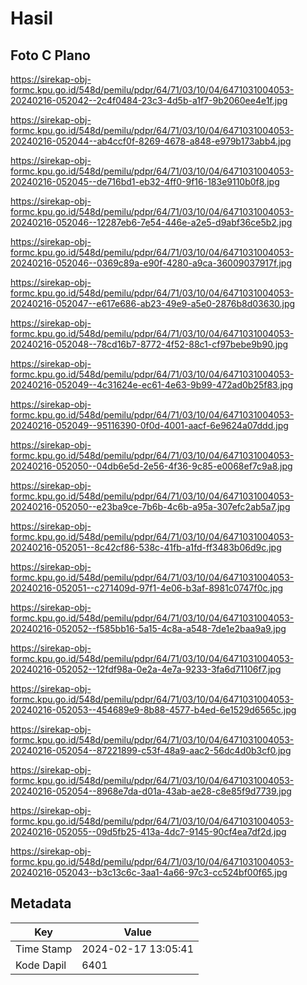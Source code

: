 # Hasil

## Foto C Plano

https://sirekap-obj-formc.kpu.go.id/548d/pemilu/pdpr/64/71/03/10/04/6471031004053-20240216-052042--2c4f0484-23c3-4d5b-a1f7-9b2060ee4e1f.jpg

https://sirekap-obj-formc.kpu.go.id/548d/pemilu/pdpr/64/71/03/10/04/6471031004053-20240216-052044--ab4ccf0f-8269-4678-a848-e979b173abb4.jpg

https://sirekap-obj-formc.kpu.go.id/548d/pemilu/pdpr/64/71/03/10/04/6471031004053-20240216-052045--de716bd1-eb32-4ff0-9f16-183e9110b0f8.jpg

https://sirekap-obj-formc.kpu.go.id/548d/pemilu/pdpr/64/71/03/10/04/6471031004053-20240216-052046--12287eb6-7e54-446e-a2e5-d9abf36ce5b2.jpg

https://sirekap-obj-formc.kpu.go.id/548d/pemilu/pdpr/64/71/03/10/04/6471031004053-20240216-052046--0369c89a-e90f-4280-a9ca-36009037917f.jpg

https://sirekap-obj-formc.kpu.go.id/548d/pemilu/pdpr/64/71/03/10/04/6471031004053-20240216-052047--e617e686-ab23-49e9-a5e0-2876b8d03630.jpg

https://sirekap-obj-formc.kpu.go.id/548d/pemilu/pdpr/64/71/03/10/04/6471031004053-20240216-052048--78cd16b7-8772-4f52-88c1-cf97bebe9b90.jpg

https://sirekap-obj-formc.kpu.go.id/548d/pemilu/pdpr/64/71/03/10/04/6471031004053-20240216-052049--4c31624e-ec61-4e63-9b99-472ad0b25f83.jpg

https://sirekap-obj-formc.kpu.go.id/548d/pemilu/pdpr/64/71/03/10/04/6471031004053-20240216-052049--95116390-0f0d-4001-aacf-6e9624a07ddd.jpg

https://sirekap-obj-formc.kpu.go.id/548d/pemilu/pdpr/64/71/03/10/04/6471031004053-20240216-052050--04db6e5d-2e56-4f36-9c85-e0068ef7c9a8.jpg

https://sirekap-obj-formc.kpu.go.id/548d/pemilu/pdpr/64/71/03/10/04/6471031004053-20240216-052050--e23ba9ce-7b6b-4c6b-a95a-307efc2ab5a7.jpg

https://sirekap-obj-formc.kpu.go.id/548d/pemilu/pdpr/64/71/03/10/04/6471031004053-20240216-052051--8c42cf86-538c-41fb-a1fd-ff3483b06d9c.jpg

https://sirekap-obj-formc.kpu.go.id/548d/pemilu/pdpr/64/71/03/10/04/6471031004053-20240216-052051--c271409d-97f1-4e06-b3af-8981c0747f0c.jpg

https://sirekap-obj-formc.kpu.go.id/548d/pemilu/pdpr/64/71/03/10/04/6471031004053-20240216-052052--f585bb16-5a15-4c8a-a548-7de1e2baa9a9.jpg

https://sirekap-obj-formc.kpu.go.id/548d/pemilu/pdpr/64/71/03/10/04/6471031004053-20240216-052052--12fdf98a-0e2a-4e7a-9233-3fa6d71106f7.jpg

https://sirekap-obj-formc.kpu.go.id/548d/pemilu/pdpr/64/71/03/10/04/6471031004053-20240216-052053--454689e9-8b88-4577-b4ed-6e1529d6565c.jpg

https://sirekap-obj-formc.kpu.go.id/548d/pemilu/pdpr/64/71/03/10/04/6471031004053-20240216-052054--87221899-c53f-48a9-aac2-56dc4d0b3cf0.jpg

https://sirekap-obj-formc.kpu.go.id/548d/pemilu/pdpr/64/71/03/10/04/6471031004053-20240216-052054--8968e7da-d01a-43ab-ae28-c8e85f9d7739.jpg

https://sirekap-obj-formc.kpu.go.id/548d/pemilu/pdpr/64/71/03/10/04/6471031004053-20240216-052055--09d5fb25-413a-4dc7-9145-90cf4ea7df2d.jpg

https://sirekap-obj-formc.kpu.go.id/548d/pemilu/pdpr/64/71/03/10/04/6471031004053-20240216-052043--b3c13c6c-3aa1-4a66-97c3-cc524bf00f65.jpg


## Metadata

| Key        | Value               |
| ---------- | ------------------- |
| Time Stamp | 2024-02-17 13:05:41 |
| Kode Dapil | 6401                |



